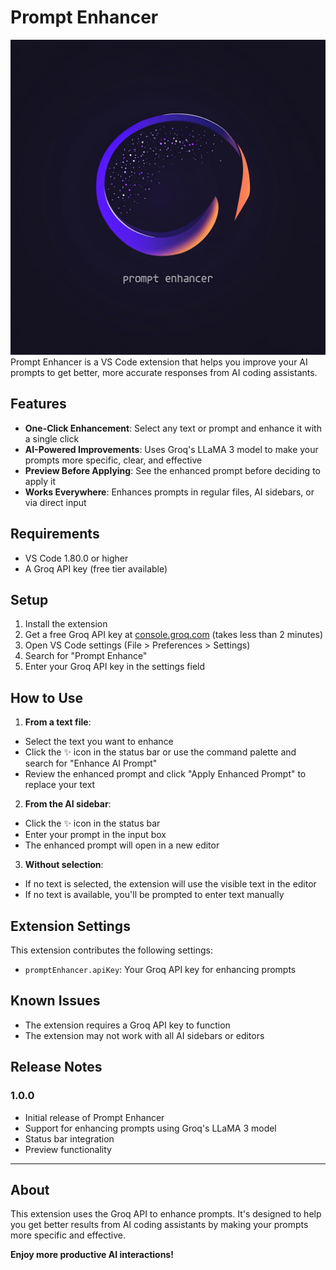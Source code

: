 # Prompt Enhancer

![Prompt Enhancer Logo](PE_Logo.png)
Prompt Enhancer is a VS Code extension that helps you improve your AI prompts to get better, more accurate responses from AI coding assistants.

## Features

- **One-Click Enhancement**: Select any text or prompt and enhance it with a single click
- **AI-Powered Improvements**: Uses Groq's LLaMA 3 model to make your prompts more specific, clear, and effective
- **Preview Before Applying**: See the enhanced prompt before deciding to apply it
- **Works Everywhere**: Enhances prompts in regular files, AI sidebars, or via direct input

## Requirements

- VS Code 1.80.0 or higher
- A Groq API key (free tier available)

## Setup

1. Install the extension
2. Get a free Groq API key at [console.groq.com](https://console.groq.com/signup) (takes less than 2 minutes)
3. Open VS Code settings (File > Preferences > Settings)
4. Search for "Prompt Enhance"
5. Enter your Groq API key in the settings field

## How to Use

1. **From a text file**:

- Select the text you want to enhance
- Click the ✨ icon in the status bar or use the command palette and search for "Enhance AI Prompt"
- Review the enhanced prompt and click "Apply Enhanced Prompt" to replace your text

2. **From the AI sidebar**:

- Click the ✨ icon in the status bar
- Enter your prompt in the input box
- The enhanced prompt will open in a new editor

3. **Without selection**:

- If no text is selected, the extension will use the visible text in the editor
- If no text is available, you'll be prompted to enter text manually

## Extension Settings

This extension contributes the following settings:

- `promptEnhancer.apiKey`: Your Groq API key for enhancing prompts

## Known Issues

- The extension requires a Groq API key to function
- The extension may not work with all AI sidebars or editors

## Release Notes

### 1.0.0

- Initial release of Prompt Enhancer
- Support for enhancing prompts using Groq's LLaMA 3 model
- Status bar integration
- Preview functionality

---

## About

This extension uses the Groq API to enhance prompts. It's designed to help you get better results from AI coding assistants by making your prompts more specific and effective.

**Enjoy more productive AI interactions!**
